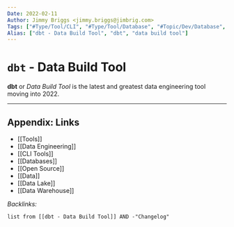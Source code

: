 ```yaml
---
Date: 2022-02-11
Author: Jimmy Briggs <jimmy.briggs@jimbrig.com>
Tags: ["#Type/Tool/CLI", "#Type/Tool/Database", "#Topic/Dev/Database", "#Topic/Dev/Database", "#Topic/Dev/CLI", "#Topic/Dev/Cloud"]
Alias: ["dbt - Data Build Tool", "dbt", "data build tool"]
---
```


# `dbt` - Data Build Tool

**dbt** or *Data Build Tool* is the latest and greatest data engineering tool moving into 2022.

***

## Appendix: Links

- [[Tools]]
- [[Data Engineering]]
- [[CLI Tools]]
- [[Databases]]
- [[Open Source]]
- [[Data]]
- [[Data Lake]]
- [[Data Warehouse]]


*Backlinks:*

```dataview
list from [[dbt - Data Build Tool]] AND -"Changelog"
```